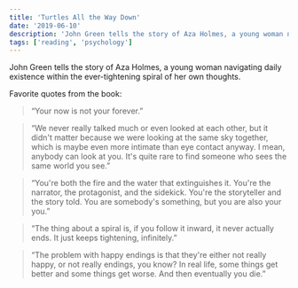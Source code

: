 ```yaml
---
title: 'Turtles All the Way Down'
date: '2019-06-10'
description: 'John Green tells the story of Aza Holmes, a young woman navigating daily existence within the ever-tightening spiral of her own thoughts.'
tags: ['reading', 'psychology']
---
```


John Green tells the story of Aza Holmes, a young woman navigating daily existence within the ever-tightening spiral of her own thoughts.

Favorite quotes from the book:

> “Your now is not your forever.”

> “We never really talked much or even looked at each other, but it didn't matter because we were looking at the same sky together, which is maybe even more intimate than eye contact anyway. I mean, anybody can look at you. It's quite rare to find someone who sees the same world you see.”

> “You're both the fire and the water that extinguishes it. You're the narrator, the protagonist, and the sidekick. You're the storyteller and the story told. You are somebody's something, but you are also your you.”

> “The thing about a spiral is, if you follow it inward, it never actually ends. It just keeps tightening, infinitely.”

> “The problem with happy endings is that they're either not really happy, or not really endings, you know? In real life, some things get better and some things get worse. And then eventually you die.”
